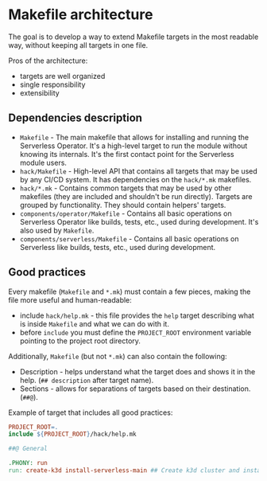 # Makefile architecture

The goal is to develop a way to extend Makefile targets in the most readable way, without keeping all targets in one file.

Pros of the architecture:

* targets are well organized
* single responsibility
* extensibility

## Dependencies description
* `Makefile` - The main makefile that allows for installing and running the Serverless Operator. It's a high-level target to run the module without knowing its internals. It's the first contact point for the Serverless module users.
* `hack/Makefile` - High-level API that contains all targets that may be used by any CI/CD system. It has dependencies on the `hack/*.mk` makefiles.
* `hack/*.mk` - Contains common targets that may be used by other makefiles (they are included and shouldn't be run directly). Targets are grouped by functionality. They should contain helpers' targets.
* `components/operator/Makefile` - Contains all basic operations on Serverless Operator like builds, tests, etc., used during development. It's also used by `Makefile`.
* `components/serverless/Makefile` - Contains all basic operations on Serverless like builds, tests, etc., used during development.

## Good practices

Every makefile (`Makefile` and `*.mk`) must contain a few pieces, making the file more useful and human-readable:

* include `hack/help.mk` - this file provides the `help` target describing what is inside `Makefile` and what we can do with it.
* before `include` you must define the `PROJECT_ROOT` environment variable pointing to the project root directory.

Additionally, `Makefile` (but not `*.mk`) can also contain the following:

* Description - helps understand what the target does and shows it in the help. (`## description` after target name).
* Sections - allows for separations of targets based on their destination. (`##@`).

Example of target that includes all good practices:

```Makefile
PROJECT_ROOT=.
include ${PROJECT_ROOT}/hack/help.mk

##@ General

.PHONY: run
run: create-k3d install-serverless-main ## Create k3d cluster and install serverless from main
```